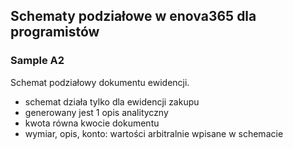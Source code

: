 ## Schematy podziałowe w enova365 dla programistów
### Sample A2

Schemat podziałowy dokumentu ewidencji.

* schemat działa tylko dla ewidencji zakupu
* generowany jest 1 opis analityczny
* kwota równa kwocie dokumentu
* wymiar, opis, konto: wartości arbitralnie wpisane w schemacie